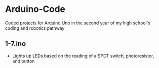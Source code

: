 # Arduino-Code
Coded projects for Arduino Uno in the second year of my high school's coding and robotics pathway

## 1-7.ino
- Lights up LEDs based on the reading of a SPDT switch, photoresistor, and button
